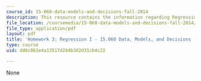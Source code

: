 ```yaml
---
course_id: 15-060-data-models-and-decisions-fall-2014
description: This resource contains the information regarding Regression I.
file_location: /coursemedia/15-060-data-models-and-decisions-fall-2014/dd6c861e4a13517d284b382d31cb4c22_MIT15_060F14_HW3-F14.pdf
file_type: application/pdf
layout: pdf
title: 'Homework 3: Regression I - 15.060 Data, Models, and Decisions - Fall 2014'
type: course
uid: dd6c861e4a13517d284b382d31cb4c22

---
```

None
